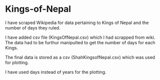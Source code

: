 # Kings-of-Nepal

I have scraped Wikipedia for data pertaining to Kings of Nepal and the number of days they ruled.

I have added csv file (KingsOfNepal.csv) which I had scrapped from wiki. The data had to be furthur manipulted to get the number of days for 
each Kings.

The final data is stored as a csv (ShahKingsofNepal.csv) which was used for plotting.

I have used days instead of years for the plotting. 
